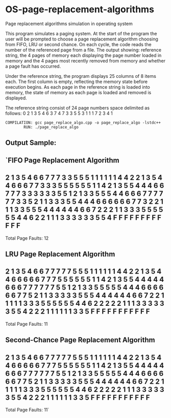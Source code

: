 # OS-page-replacement-algorithms
Page replacement algorithms simulation in operating system

This program simulates a paging system. At the start of the program the user will be prompted to choose a page replacement algorithm choosing from FIFO, LRU or second chance. On each cycle, the code reads the number of the referenced page from a file. The output showing: reference string, the 4 pages of memory each displaying the page number loaded in memory and the 4 pages most recently removed from memory and whether a page fault has occurred.

Under the reference string, the program displays 25 columns of 8 items each. The first column is empty, reflecting the memory state before execution begins. As each page in the reference string is loaded into memory, the state of memory as each page is loaded and removed is displayed.

The reference string consist of 24 page numbers space delimited as follows: 0 2 1 3 5 4 6 3 7 4 7 3 3 5 5 3 1 1 1 7 2 3 4 1


`COMPILATION: gcc page_replace_algo.cpp -o page_replace_algo -lstdc++` \
`        RUN: ./page_replace_algo`

## Output Sample:
`FIFO Page Replacement Algorithm
-------------------------------------------------
  2 1 3 5 4 6 6 7 7 7 3 3 5 5 5 1 1 1 1 1 1 4 4 2
    2 1 3 5 4 4 6 6 6 7 7 3 3 3 5 5 5 5 5 5 1 1 4 
      2 1 3 5 5 4 4 4 6 6 7 7 7 3 3 3 3 3 3 5 5 1 
        2 1 3 3 5 5 5 4 4 6 6 6 7 7 7 7 7 7 3 3 5 
          2 1 1 3 3 3 5 5 4 4 4 6 6 6 6 6 6 7 7 3 
            2 2 1 1 1 3 3 5 5 5 4 4 4 4 4 4 6 6 7 
                2 2 2 1 1 3 3 3 5 5 5 5 5 5 4 4 6 
                      2 2 1 1 1 3 3 3 3 3 3 5 5 4
  F F F F F F   F     F   F     F           F   F 
-------------------------------------------------
Total Page Faults: 12


LRU Page Replacement Algorithm
-------------------------------------------------
  2 1 3 5 4 6 6 7 7 7 7 7 5 5 5 1 1 1 1 1 1 4 4 2
    2 1 3 5 4 4 6 6 6 6 6 7 7 7 5 5 5 5 5 5 1 1 4 
      2 1 3 5 5 4 4 4 4 4 6 6 6 7 7 7 7 7 7 5 5 1 
        2 1 3 3 5 5 5 5 5 4 4 4 6 6 6 6 6 6 7 7 5 
          2 1 1 3 3 3 3 3 5 5 5 4 4 4 4 4 4 6 6 7 
            2 2 1 1 1 1 1 3 3 3 5 5 5 5 5 5 4 4 6 
                2 2 2 2 2 1 1 1 3 3 3 3 3 3 5 5 4 
                          2 2 2 1 1 1 1 1 1 3 3 5
  F F F F F F   F         F     F           F   F 
-------------------------------------------------
Total Page Faults: 11


Second-Chance Page Replacement Algorithm
-------------------------------------------------
  2 1 3 5 4 6 6 7 7 7 7 7 5 5 5 1 1 1 1 1 1 4 4 2
    2 1 3 5 4 4 6 6 6 6 6 7 7 7 5 5 5 5 5 5 1 1 4 
      2 1 3 5 5 4 4 4 4 4 6 6 6 7 7 7 7 7 7 5 5 1 
        2 1 3 3 5 5 5 5 5 4 4 4 6 6 6 6 6 6 7 7 5 
          2 1 1 3 3 3 3 3 5 5 5 4 4 4 4 4 4 6 6 7 
            2 2 1 1 1 1 1 3 3 3 5 5 5 5 5 5 4 4 6 
                2 2 2 2 2 1 1 1 3 3 3 3 3 3 5 5 4 
                          2 2 2 1 1 1 1 1 1 3 3 5
  F F F F F F   F         F     F           F   F 
-------------------------------------------------
Total Page Faults: 11`
